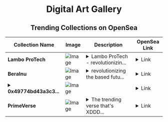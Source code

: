 <div align="center">

# Digital Art Gallery

## Trending Collections on OpenSea

| Collection Name                       | Image                                                                                     | Description                       | OpenSea Link                                                                                          |
|---------------------------------------|-------------------------------------------------------------------------------------------|-----------------------------------|--------------------------------------------------------------------------------------------------------|
| **Lambo ProTech** | ![Image](https://i.seadn.io/s/raw/files/259ebc6a7c92c36f19cb769302104ef1.jpg?w=500&auto=format?w=200&auto=format) | <details><summary>Lambo ProTech - revolutionizin...</summary>Lambo ProTech - revolutionizing defi forever</details> | <details><summary>Link</summary>[Lambo ProTech](https://opensea.io/collection/lambo-protech)</details> |
| **BeraInu** | ![Image](https://i.seadn.io/s/raw/files/5dd575dc8e35391ec56f42d6469a5269.jpg?w=500&auto=format?w=200&auto=format) | <details><summary>revolutionizing the based futu...</summary>revolutionizing the based future of finance</details> | <details><summary>Link</summary>[BeraInu](https://opensea.io/collection/berainu-8)</details> |
| **<details><summary>0x49774bd43a3c3...</summary>0x49774bd43a3c3fba771989ecaf089533abbc5524</details>** | ![Image](https://i.seadn.io/s/raw/files/0120dbe70465f91ae019e541cba50a56.jpg?w=500&auto=format?w=200&auto=format) |  | <details><summary>Link</summary>[0x49774bd43a3c3fba771989ecaf089533abbc5524](https://opensea.io/collection/0x49774bd43a3c3fba771989ecaf089533abbc5524)</details> |
| **PrimeVerse** | ![Image](https://i.seadn.io/s/raw/files/b54437637d793c8960d23c84dcc6ea14.jpg?w=500&auto=format?w=200&auto=format) | <details><summary>The trending verse that's XDDD...</summary>The trending verse that's XDDDDDDDDDDDDD web3</details> | <details><summary>Link</summary>[PrimeVerse](https://opensea.io/collection/primeverse-9)</details> |

</div>